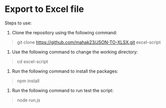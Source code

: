 # Export to Excel file

Steps to use:
1. Clone the repository using the following command:
> git clone https://github.com/mahak23/JSON-TO-XLSX.git excel-script
1. Use the following command to change the working directory:
> cd excel-script
1. Run the following command to install the packages:
> npm install
1. Run the following command to run test the script:
> node run.js